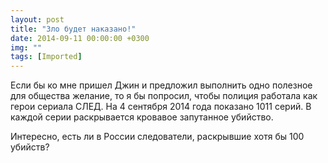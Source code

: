 ```yaml
---
layout: post
title: "Зло будет наказано!"
date: 2014-09-11 00:00:00 +0300
img: ""
tags: [Imported]
---
```


Если бы ко мне пришел Джин и предложил выполнить одно полезное для общества желание, то я бы попросил, чтобы полиция работала как герои сериала СЛЕД. На 4 сентября 2014 года показано 1011 серий. В каждой серии раскрывается кровавое запутанное убийство.

Интересно, есть ли в России следователи, раскрывшие хотя бы 100 убийств?